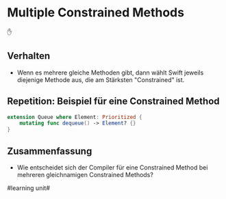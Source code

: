 # Multiple Constrained Methods
✋

## Verhalten
- Wenn es mehrere gleiche Methoden gibt, dann wählt Swift jeweils diejenige Methode aus, die am Stärksten "Constrained" ist.

## Repetition: Beispiel für eine Constrained Method

```swift
extension Queue where Element: Prioritized {
    mutating func dequeue() -> Element? {}
}
```

## Zusammenfassung
- Wie entscheidet sich der Compiler für eine Constrained Method bei mehreren gleichnamigen Constrained Methods?


#learning unit#
